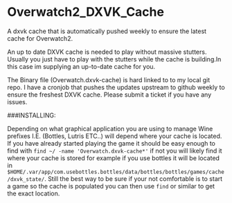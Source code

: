 # Overwatch2_DXVK_Cache
A dxvk cache that is automatically pushed weekly to ensure the latest cache for Overwatch2.

An up to date DXVK cache is needed to play without massive stutters. Usually you just have to play with the stutters while the cache is building.In this case im supplying an up-to-date cache for you. 

The Binary file (Overwatch.dxvk-cache) is hard linked to to my local git repo. I have a cronjob that pushes the updates upstream to github weekly to ensure the freshest DXVK cache. Please submit a ticket if you have any issues. 

###INSTALLING:

Depending on what graphical application you are using to manage Wine prefixes I.E. (Bottles, Lutris ETC..) will depend where your cache is located. If you have already started playing the game it should be easy enough to find with `find ~/ -name 'Overwatch.dxvk-cache*'` if not you will likely find it where your cache is stored for example if you use bottles it will be located in `$HOME/.var/app/com.usebottles.bottles/data/bottles/bottles/games/cache/dxvk_state/`. Still the best way to be sure if your not comfortable is to start a game so the cache is populated you can then use `find` or similar to get the exact location. 

